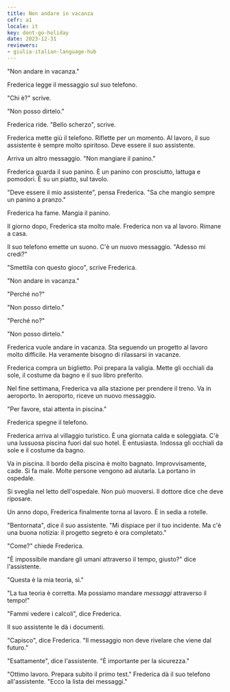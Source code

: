 ```yaml
---
title: Non andare in vacanza
cefr: a1
locale: it
key: dont-go-holiday
date: 2023-12-31
reviewers:
- giulia-italian-language-hub
---
```


"Non andare in vacanza."

Frederica legge il messaggio sul suo telefono.

"Chi è?" scrive.

"Non posso dirtelo."

Frederica ride. "Bello scherzo", scrive.

Frederica mette giù il telefono. Riflette per un momento. Al lavoro, il suo assistente è sempre molto spiritoso. Deve essere il suo assistente.

Arriva un altro messaggio. "Non mangiare il panino."

Frederica guarda il suo panino. È un panino con prosciutto, lattuga e pomodori. È su un piatto, sul tavolo.

"Deve essere il mio assistente", pensa Frederica. "Sa che mangio sempre un panino a pranzo."

Frederica ha fame. Mangia il panino.

Il giorno dopo, Frederica sta molto male. Frederica non va al lavoro. Rimane a casa.

Il suo telefono emette un suono. C'è un nuovo messaggio. "Adesso mi credi?"

"Smettila con questo gioco", scrive Frederica.

"Non andare in vacanza."

"Perché no?"

"Non posso dirtelo."

"Perché no?"

"Non posso dirtelo."

Frederica vuole andare in vacanza. Sta seguendo un progetto al lavoro molto difficile. Ha veramente bisogno di rilassarsi in vacanze.

Frederica compra un biglietto. Poi prepara la valigia. Mette gli occhiali da sole, il costume da bagno e il suo libro preferito.

Nel fine settimana, Frederica va alla stazione per prendere il treno. Va in aeroporto. In aeroporto, riceve un nuovo messaggio.

"Per favore, stai attenta in piscina."

Frederica spegne il telefono.

Frederica arriva al villaggio turistico. È una giornata calda e soleggiata. C'è una lussuosa piscina fuori dal suo hotel. È entusiasta. Indossa gli occhiali da sole e il costume da bagno.

Va in piscina. Il bordo della piscina è molto bagnato. Improvvisamente, cade. Si fa male. Molte persone vengono ad aiutarla. La portano in ospedale.

Si sveglia nel letto dell'ospedale. Non può muoversi. Il dottore dice che deve riposare.

Un anno dopo, Frederica finalmente torna al lavoro. È in sedia a rotelle.

"Bentornata", dice il suo assistente. "Mi dispiace per il tuo incidente. Ma c'è una buona notizia: il progetto segreto è ora completato."

"Come?" chiede Frederica.

"È impossibile mandare gli umani attraverso il tempo, giusto?" dice l'assistente.

"Questa è la mia teoria, sì."

"La tua teoria è corretta. Ma possiamo mandare *messaggi* attraverso il tempo!"

"Fammi vedere i calcoli", dice Frederica.

Il suo assistente le dà i documenti.

"Capisco", dice Frederica. "Il messaggio non deve rivelare che viene dal futuro."

"Esattamente", dice l'assistente. "È importante per la sicurezza."

"Ottimo lavoro. Prepara subito il primo test." Frederica dà il suo telefono all'assistente. "Ecco la lista dei messaggi."